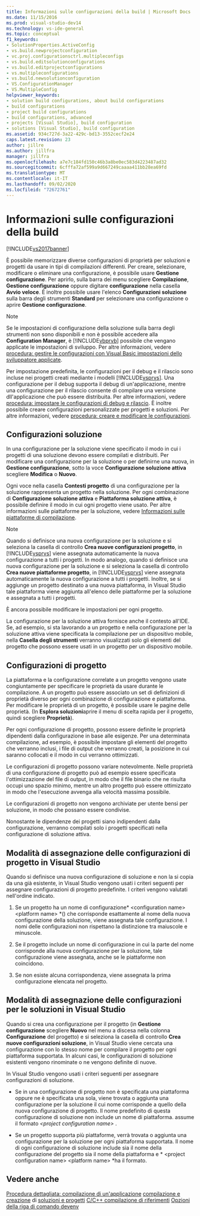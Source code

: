 ```yaml
---
title: Informazioni sulle configurazioni della build | Microsoft Docs
ms.date: 11/15/2016
ms.prod: visual-studio-dev14
ms.technology: vs-ide-general
ms.topic: conceptual
f1_keywords:
- SolutionProperties.ActiveConfig
- vs.build.newprojectconfiguration
- vc.proj.configurationsctrl.multipleconfigs
- vs.build.editsolutionconfigurations
- vs.build.editprojectconfigurations
- vs.multipleconfigurations
- vs.build.newsolutionconfiguration
- VS.ConfigurationManager
- VS.MultipleConfig
helpviewer_keywords:
- solution build configurations, about build configurations
- build configurations
- project build configurations
- build configurations, advanced
- projects [Visual Studio], build configuration
- solutions [Visual Studio], build configuration
ms.assetid: 934c727d-3a22-429c-bd13-3552cecf2e24
caps.latest.revision: 23
author: jillre
ms.author: jillfra
manager: jillfra
ms.openlocfilehash: a7e7c184fd150c46b3a8be0ec583d4223487ad32
ms.sourcegitcommit: 6cfffa72af599a9d667249caaaa411bb28ea69fd
ms.translationtype: MT
ms.contentlocale: it-IT
ms.lasthandoff: 09/02/2020
ms.locfileid: "72672761"
---
```

# <a name="understanding-build-configurations"></a>Informazioni sulle configurazioni della build
[!INCLUDE[vs2017banner](../includes/vs2017banner.md)]

È possibile memorizzare diverse configurazioni di proprietà per soluzioni e progetti da usare in tipi di compilazioni differenti. Per creare, selezionare, modificare o eliminare una configurazione, è possibile usare **Gestione configurazione**. Per aprirlo, sulla barra dei menu scegliere **Compilazione**, **Gestione configurazione** oppure digitare **configurazione** nella casella **Avvio veloce**. È inoltre possibile usare l'elenco **Configurazioni soluzione** sulla barra degli strumenti **Standard** per selezionare una configurazione o aprire **Gestione configurazione**.

> [!NOTE]
> Se le impostazioni di configurazione della soluzione sulla barra degli strumenti non sono disponibili e non è possibile accedere alla **Configuration Manager**, è [!INCLUDE[vbprvb](../includes/vbprvb-md.md)] possibile che vengano applicate le impostazioni di sviluppo. Per altre informazioni, vedere [procedura: gestire le configurazioni con Visual Basic impostazioni dello sviluppatore applicate](../ide/how-to-manage-build-configurations-with-visual-basic-developer-settings-applied.md).

 Per impostazione predefinita, le configurazioni per il debug e il rilascio sono incluse nei progetti creati mediante i modelli [!INCLUDE[vsprvs](../includes/vsprvs-md.md)]. Una configurazione per il debug supporta il debug di un'applicazione, mentre una configurazione per il rilascio consente di compilare una versione dll'applicazione che può essere distribuita. Per altre informazioni, vedere [procedura: impostare le configurazioni di debug e rilascio](../debugger/how-to-set-debug-and-release-configurations.md). È inoltre possibile creare configurazioni personalizzate per progetti e soluzioni. Per altre informazioni, vedere [procedura: creare e modificare le configurazioni](../ide/how-to-create-and-edit-configurations.md).

## <a name="solution-configurations"></a>Configurazioni soluzione
 In una configurazione per la soluzione viene specificato il modo in cui i progetti di una soluzione devono essere compilati e distribuiti. Per modificare una configurazione per la soluzione o per definirne una nuova, in **Gestione configurazione**, sotto la voce **Configurazione soluzione attiva** scegliere **Modifica** o **Nuovo**.

 Ogni voce nella casella **Contesti progetto** di una configurazione per la soluzione rappresenta un progetto nella soluzione. Per ogni combinazione di **Configurazione soluzione attiva** e **Piattaforma soluzione attiva**, è possibile definire il modo in cui ogni progetto viene usato. Per altre informazioni sulle piattaforme per la soluzione, vedere [Informazioni sulle piattaforme di compilazione](../ide/understanding-build-platforms.md).

> [!NOTE]
> Quando si definisce una nuova configurazione per la soluzione e si seleziona la casella di controllo **Crea nuove configurazioni progetto**, in [!INCLUDE[vsprvs](../includes/vsprvs-md.md)] viene assegnata automaticamente la nuova configurazione a tutti i progetti. In modo analogo, quando si definisce una nuova configurazione per la soluzione e si seleziona la casella di controllo **Crea nuove piattaforme progetto**, in [!INCLUDE[vsprvs](../includes/vsprvs-md.md)] viene assegnata automaticamente la nuova configurazione a tutti i progetti. Inoltre, se si aggiunge un progetto destinato a una nuova piattaforma, in Visual Studio tale piattaforma viene aggiunta all'elenco delle piattaforme per la soluzione e assegnata a tutti i progetti.
>
> È ancora possibile modificare le impostazioni per ogni progetto.

 La configurazione per la soluzione attiva fornisce anche il contesto all'IDE. Se, ad esempio, si sta lavorando a un progetto e nella configurazione per la soluzione attiva viene specificata la compilazione per un dispositivo mobile, nella **Casella degli strumenti** verranno visualizzati solo gli elementi del progetto che possono essere usati in un progetto per un dispositivo mobile.

## <a name="project-configurations"></a>Configurazioni di progetto
 La piattaforma e la configurazione correlate a un progetto vengono usate congiuntamente per specificare le proprietà da usare durante le compilazione. A un progetto può essere associato un set di definizioni di proprietà diverso per ogni combinazione di configurazione e piattaforma. Per modificare le proprietà di un progetto, è possibile usare le pagine delle proprietà. (In **Esplora soluzioni**aprire il menu di scelta rapida per il progetto, quindi scegliere **Proprietà**).

 Per ogni configurazione di progetto, possono essere definite le proprietà dipendenti dalla configurazione in base alle esigenze. Per una determinata compilazione, ad esempio, è possibile impostare gli elementi del progetto che verranno inclusi, i file di output che verranno creati, la posizione in cui saranno collocati e il modo in cui verranno ottimizzati.

 Le configurazioni di progetto possono variare notevolmente. Nelle proprietà di una configurazione di progetto può ad esempio essere specificata l'ottimizzazione del file di output, in modo che il file binario che ne risulta occupi uno spazio minimo, mentre un altro progetto può essere ottimizzato in modo che l'esecuzione avvenga alla velocità massima possibile.

 Le configurazioni di progetto non vengono archiviate per utente bensì per soluzione, in modo che possano essere condivise.

 Nonostante le dipendenze dei progetti siano indipendenti dalla configurazione, verranno compilati solo i progetti specificati nella configurazione di soluzione attiva.

## <a name="how-visual-studio-assigns-project-configurations"></a>Modalità di assegnazione delle configurazioni di progetto in Visual Studio
 Quando si definisce una nuova configurazione di soluzione e non la si copia da una già esistente, in Visual Studio vengono usati i criteri seguenti per assegnare configurazioni di progetto predefinite. I criteri vengono valutati nell'ordine indicato.

1. Se un progetto ha un nome di configurazione* \<configuration name> \<platform name> *() che corrisponde esattamente al nome della nuova configurazione della soluzione, viene assegnata tale configurazione. I nomi delle configurazioni non rispettano la distinzione tra maiuscole e minuscole.

2. Se il progetto include un nome di configurazione in cui la parte del nome corrisponde alla nuova configurazione per la soluzione, tale configurazione viene assegnata, anche se le piattaforme non coincidono.

3. Se non esiste alcuna corrispondenza, viene assegnata la prima configurazione elencata nel progetto.

## <a name="how-visual-studio-assigns-solution-configurations"></a>Modalità di assegnazione delle configurazioni per le soluzioni in Visual Studio
 Quando si crea una configurazione per il progetto (in **Gestione configurazione** scegliere **Nuovo** nel menu a discesa nella colonna **Configurazione** del progetto) e si seleziona la casella di controllo **Crea nuove configurazioni soluzione**, in Visual Studio viene cercata una configurazione con lo stesso nome per compilare il progetto per ogni piattaforma supportata. In alcuni casi, le configurazioni di soluzione esistenti vengono rinominate o ne vengono definite di nuove.

 In Visual Studio vengono usati i criteri seguenti per assegnare configurazioni di soluzione.

- Se in una configurazione di progetto non è specificata una piattaforma oppure ne è specificata una sola, viene trovata o aggiunta una configurazione per la soluzione il cui nome corrisponde a quello della nuova configurazione di progetto. Il nome predefinito di questa configurazione di soluzione non include un nome di piattaforma. assume il formato *\<project configuration name>* .

- Se un progetto supporta più piattaforme, verrà trovata o aggiunta una configurazione per la soluzione per ogni piattaforma supportata. Il nome di ogni configurazione di soluzione include sia il nome della configurazione del progetto sia il nome della piattaforma e * \<project configuration name> \<platform name> *ha il formato.

## <a name="see-also"></a>Vedere anche
 [Procedura dettagliata: compilazione di un'applicazione](../ide/walkthrough-building-an-application.md) [compilazione e creazione](../ide/compiling-and-building-in-visual-studio.md) di [soluzioni e progetti](../ide/solutions-and-projects-in-visual-studio.md) [C/C++ compilazione di riferimenti](https://msdn.microsoft.com/library/100b4ccf-572c-4d1f-970c-fa0bc0cc0d2d) [Opzioni della riga di comando devenv](../ide/reference/devenv-command-line-switches.md)
